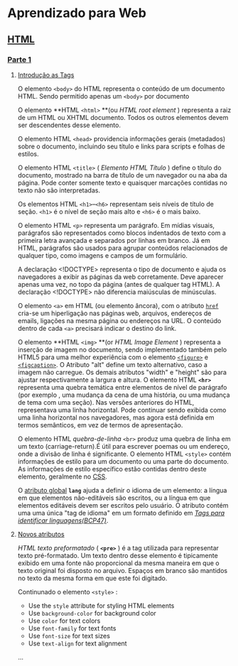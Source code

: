# Aprendizado para Web

## [HTML](https://github.com/gabrielperessilva/AprendizadoWeb/blob/main/HTML)

### [Parte 1](https://github.com/gabrielperessilva/AprendizadoWeb/blob/main/HTML/Parte1)

1. [Introdução as Tags](https://github.com/gabrielperessilva/AprendizadoWeb/blob/main/HTML/Parte1/IntroTags.html)

   O elemento `<body>` do HTML representa o conteúdo de um documento HTML. Sendo permitido apenas um `<body>` por documento

   O elemento **HTML `<html>` **(ou  *HTML root element* ) representa a raiz de um HTML ou XHTML documento. Todos os outros elementos devem ser descendentes desse elemento.

   O elemento HTML `<head>` providencia informações gerais (metadados) sobre o documento, incluindo seu título e links para scripts e folhas de estilos.

   O elemento HTML `<title>` ( *Elemento HTML Título* ) define o título do documento, mostrado na barra de título de um navegador ou na aba da página. Pode conter somente texto e quaisquer marcações contidas no texto não são interpretadas.

   Os elementos HTML `<h1>`–`<h6>` representam seis níveis de título de seção. `<h1>` é o nível de seção mais alto e `<h6>` é o mais baixo.

   O elemento HTML `<p>` representa um parágrafo. Em mídias visuais, parágrafos são representados como blocos indentados de texto com a primeira letra avançada e separados por linhas em branco. Já em HTML, parágrafos são usados para agrupar conteúdos relacionados de qualquer tipo, como imagens e campos de um formulário.

   A declaração <!DOCTYPE> representa o tipo de documento e ajuda os navegadores a exibir as páginas da web corretamente. Deve aparecer apenas uma vez, no topo da página (antes de qualquer tag HTML). A declaração <!DOCTYPE> não diferencia maiúsculas de minúsculas.

   O elemento `<a>` em HTML (ou elemento âncora), com o atributo [`href`](https://developer.mozilla.org/pt-BR/docs/Web/HTML/Element/a#href) cria-se um hiperligação nas páginas web, arquivos, endereços de emails, ligações na mesma página ou endereços na URL. O conteúdo dentro de cada `<a>` precisará indicar o destino do link.

   O elemento **HTML `<img>` **(or  *HTML Image Element* ) representa a inserção de imagem no documento, sendo implementado também pelo HTML5 para uma melhor experiência com o elemento [`<figure>`]() e [`<figcaption>`](). O Atributo "alt" define um texto alternativo, caso a imagem não carregue. Os demais atributos "width" e "height" são para ajustar respectivamente a largura e altura.
   O elemento HTML **`<hr>`** representa uma quebra temática entre elementos de nível de parágrafo (por exemplo , uma mudança da cena de uma história, ou uma mudança de tema com uma seção). Nas versões anteriores do HTML, representava uma linha horizontal. Pode continuar sendo exibida como uma linha horizontal nos navegadores, mas agora está definida em termos semânticos, em vez de termos de apresentação.

   O elemento HTML *quebra-de-linha* `<br>` produz uma quebra de linha em um texto (carriage-return).É útil para escrever poemas ou um endereço, onde a divisão de linha é significante. O elemento HTML `<style>` contém informações de estilo para um documento ou uma parte do documento. As informações de estilo específico estão contidas dentro deste elemento, geralmente no [CSS](https://developer.mozilla.org/pt-BR/docs/Web/CSS).

   O [atributo global](https://developer.mozilla.org/pt-BR/docs/Web/HTML/Global_attributes) **`lang`** ajuda a definir o idioma de um elemento: a língua em que elementos não-editáveis são escritos, ou a língua em que elementos editáveis devem ser escritos pelo usuário. O atributo contém uma uma única "tag de idioma" em um formato definido em [*Tags para identificar linguagens(BCP47)*](https://www.ietf.org/rfc/bcp/bcp47.txt).
2. [Novos atributos](https://github.com/gabrielperessilva/AprendizadoWeb/blob/main/HTML/Parte1/NovosAtributos.html)

   *HTML texto preformatado* ( **`<pre>`** ) é a tag utilizada para representar texto pré-formatado. Um texto dentro desse elemento é tipicamente exibido em uma fonte não proporcional da mesma maneira em que o texto original foi disposto no arquivo. Espaços em branco são mantidos no texto da mesma forma em que este foi digitado.

   Continunado o elemento `<style>` :

   * Use the `style` attribute for styling HTML elements
   * Use `background-color` for background color
   * Use `color` for text colors
   * Use `font-family` for text fonts
   * Use `font-size` for text sizes
   * Use `text-align` for text alignment

   ...
